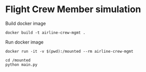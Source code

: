 # Flight Crew Member simulation


Build docker image
```
docker build -t airline-crew-mgmt .
```

Run docker image
```
docker run -it -v $(pwd):/mounted --rm airline-crew-mgmt

cd /mounted
python main.py
```
